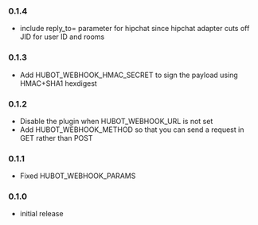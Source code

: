 ### 0.1.4
- include reply_to= parameter for hipchat since hipchat adapter cuts off JID for user ID and rooms

### 0.1.3
- Add HUBOT_WEBHOOK_HMAC_SECRET to sign the payload using HMAC+SHA1 hexdigest

### 0.1.2
- Disable the plugin when HUBOT_WEBHOOK_URL is not set
- Add HUBOT_WEBHOOK_METHOD so that you can send a request in GET rather than POST

### 0.1.1
- Fixed HUBOT_WEBHOOK_PARAMS

### 0.1.0
- initial release
